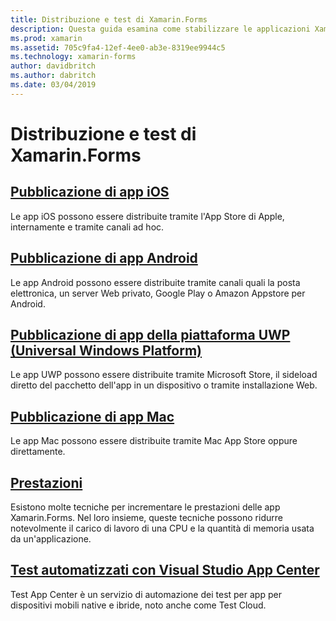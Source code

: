 ```yaml
---
title: Distribuzione e test di Xamarin.Forms
description: Questa guida esamina come stabilizzare le applicazioni Xamarin.Forms ottimizzando le prestazioni e automatizzando i test con Xamarin.UITest e App Center.
ms.prod: xamarin
ms.assetid: 705c9fa4-12ef-4ee0-ab3e-8319ee9944c5
ms.technology: xamarin-forms
author: davidbritch
ms.author: dabritch
ms.date: 03/04/2019
---
```


# <a name="xamarinforms-deployment-and-testing"></a>Distribuzione e test di Xamarin.Forms

## <a name="publishing-ios-appsiosdeploy-testapp-distributionindexmd"></a>[Pubblicazione di app iOS](~/ios/deploy-test/app-distribution/index.md)

Le app iOS possono essere distribuite tramite l'App Store di Apple, internamente e tramite canali ad hoc.

## <a name="publishing-android-appsandroiddeploy-testpublishingindexmd"></a>[Pubblicazione di app Android](~/android/deploy-test/publishing/index.md)

Le app Android possono essere distribuite tramite canali quali la posta elettronica, un server Web privato, Google Play o Amazon Appstore per Android.

## <a name="publishing-universal-windows-platform-appswindowsuwppackaging"></a>[Pubblicazione di app della piattaforma UWP (Universal Windows Platform)](/windows/uwp/packaging/)

Le app UWP possono essere distribuite tramite Microsoft Store, il sideload diretto del pacchetto dell'app in un dispositivo o tramite installazione Web.

## <a name="publishing-mac-appsmacdeploy-testpublishing-to-the-app-storeindexmd"></a>[Pubblicazione di app Mac](~/mac/deploy-test/publishing-to-the-app-store/index.md)

Le app Mac possono essere distribuite tramite Mac App Store oppure direttamente.

## <a name="performanceperformancemd"></a>[Prestazioni](performance.md)

Esistono molte tecniche per incrementare le prestazioni delle app Xamarin.Forms. Nel loro insieme, queste tecniche possono ridurre notevolmente il carico di lavoro di una CPU e la quantità di memoria usata da un'applicazione.

## <a name="automated-testing-with-visual-studio-app-centerappcentertest-cloud"></a>[Test automatizzati con Visual Studio App Center](/appcenter/test-cloud/)

Test App Center è un servizio di automazione dei test per app per dispositivi mobili native e ibride, noto anche come Test Cloud.
